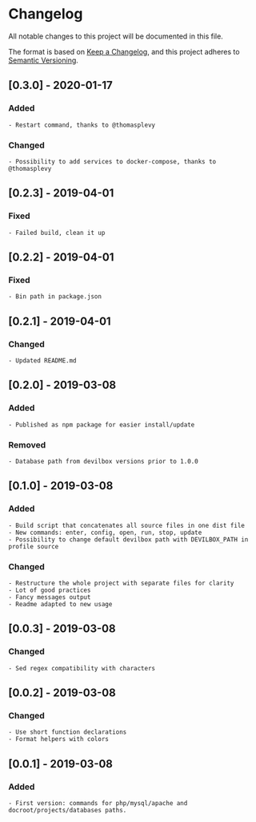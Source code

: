# Changelog
All notable changes to this project will be documented in this file.

The format is based on [Keep a Changelog](https://keepachangelog.com/en/1.0.0/),
and this project adheres to [Semantic Versioning](https://semver.org/spec/v2.0.0.html).

## [0.3.0] - 2020-01-17
### Added
    - Restart command, thanks to @thomasplevy
### Changed
    - Possibility to add services to docker-compose, thanks to @thomasplevy

## [0.2.3] - 2019-04-01
### Fixed
    - Failed build, clean it up

## [0.2.2] - 2019-04-01
### Fixed
    - Bin path in package.json

## [0.2.1] - 2019-04-01
### Changed
    - Updated README.md

## [0.2.0] - 2019-03-08
### Added
    - Published as npm package for easier install/update
### Removed
    - Database path from devilbox versions prior to 1.0.0

## [0.1.0] - 2019-03-08
### Added
    - Build script that concatenates all source files in one dist file
    - New commands: enter, config, open, run, stop, update
    - Possibility to change default devilbox path with DEVILBOX_PATH in profile source
### Changed
    - Restructure the whole project with separate files for clarity
    - Lot of good practices
    - Fancy messages output
    - Readme adapted to new usage

## [0.0.3] - 2019-03-08
### Changed
    - Sed regex compatibility with characters

## [0.0.2] - 2019-03-08
### Changed
    - Use short function declarations
    - Format helpers with colors

## [0.0.1] - 2019-03-08
### Added
    - First version: commands for php/mysql/apache and docroot/projects/databases paths.
